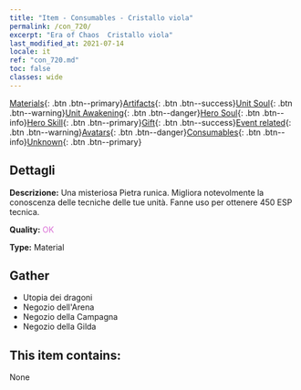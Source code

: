 ```yaml
---
title: "Item - Consumables - Cristallo viola"
permalink: /con_720/
excerpt: "Era of Chaos  Cristallo viola"
last_modified_at: 2021-07-14
locale: it
ref: "con_720.md"
toc: false
classes: wide
---
```

 [Materials](/ItemsIT/){: .btn .btn--primary}[Artifacts](/ItemsIT/Artifacts/){: .btn .btn--success}[Unit Soul](/ItemsIT/UnitSoul/){: .btn .btn--warning}[Unit Awakening](/ItemsIT/UnitAwakening/){: .btn .btn--danger}[Hero Soul](/ItemsIT/HeroSoul/){: .btn .btn--info}[Hero Skill](/ItemsIT/HeroSkill/){: .btn .btn--primary}[Gift](/ItemsIT/Gift/){: .btn .btn--success}[Event related](/ItemsIT/Events/){: .btn .btn--warning}[Avatars](/ItemsIT/Avatars/){: .btn .btn--danger}[Consumables](/ItemsIT/Consumables/){: .btn .btn--info}[Unknown](/ItemsIT/Unknown/){: .btn .btn--primary}

## Dettagli
 **Descrizione:** Una misteriosa Pietra runica. Migliora notevolmente la conoscenza delle tecniche delle tue unità. Fanne uso per ottenere 450 ESP tecnica.

 **Quality:** <span style="color: #DA70D6">OK</span>

 **Type:** Material

## Gather

*    Utopia dei dragoni 
*    Negozio dell'Arena 
*    Negozio della Campagna 
*    Negozio della Gilda 

## This item contains:

  None

